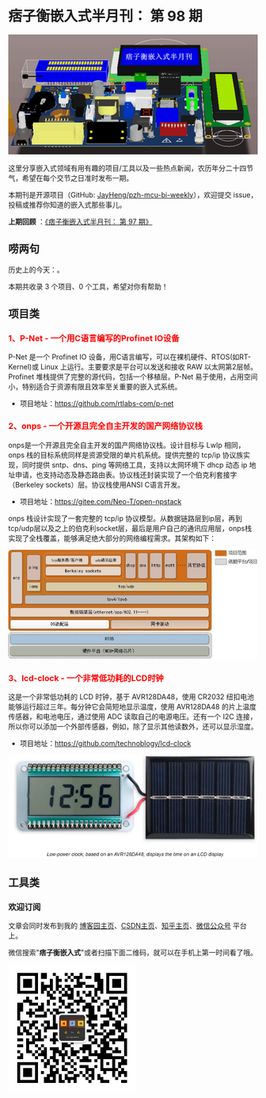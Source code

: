 # 痞子衡嵌入式半月刊： 第 98 期

![](https://raw.githubusercontent.com/JayHeng/pzh-mcu-bi-weekly/master/pics/pzh_mcu_bi_weekly.PNG)

这里分享嵌入式领域有用有趣的项目/工具以及一些热点新闻，农历年分二十四节气，希望在每个交节之日准时发布一期。

本期刊是开源项目（GitHub: [JayHeng/pzh-mcu-bi-weekly](https://github.com/JayHeng/pzh-mcu-bi-weekly)），欢迎提交 issue，投稿或推荐你知道的嵌入式那些事儿。

**上期回顾** ：[《痞子衡嵌入式半月刊： 第 97 期》](https://www.cnblogs.com/henjay724/p/18125131)

## 唠两句

历史上的今天：。

本期共收录 3 个项目、0 个工具，希望对你有帮助！

## 项目类

### <font color="red">1、P-Net - 一个用C语言编写的Profinet IO设备</font>

P-Net 是一个 Profinet IO 设备，用C语言编写，可以在裸机硬件、RTOS(如RT-Kernel)或 Linux 上运行。主要要求是平台可以发送和接收 RAW 以太网第2层帧。Profinet 堆栈提供了完整的源代码，包括一个移植层。P-Net 易于使用，占用空间小，特别适合于资源有限且效率至关重要的嵌入式系统。

 * 项目地址：https://github.com/rtlabs-com/p-net

 ### <font color="red">2、onps - 一个开源且完全自主开发的国产网络协议栈</font>

onps是一个开源且完全自主开发的国产网络协议栈。设计目标与 LwIp 相同，onps 栈的目标系统同样是资源受限的单片机系统。提供完整的 tcp/ip 协议族实现，同时提供 sntp、dns、ping 等网络工具，支持以太网环境下 dhcp 动态 ip 地址申请，也支持动态及静态路由表。协议栈还封装实现了一个伯克利套接字（Berkeley sockets）层。协议栈使用ANSI C语言开发。

 * 项目地址：https://gitee.com/Neo-T/open-npstack

onps 栈设计实现了一套完整的 tcp/ip 协议模型。从数据链路层到ip层，再到tcp/udp层以及之上的伯克利socket层，最后是用户自己的通讯应用层，onps栈实现了全栈覆盖，能够满足绝大部分的网络编程需求。其架构如下：

 ![](https://raw.githubusercontent.com/JayHeng/pzh-mcu-bi-weekly/master/pics/issue-098/onps.jpg)

 ### <font color="red">3、lcd-clock - 一个非常低功耗的LCD时钟</font>

这是一个非常低功耗的 LCD 时钟，基于 AVR128DA48，使用 CR2032 纽扣电池能够运行超过三年。每分钟它会简短地显示温度，使用 AVR128DA48 的片上温度传感器，和电池电压，通过使用 ADC 读取自己的电源电压。还有一个 I2C 连接，所以你可以添加一个外部传感器，例如，除了显示其他读数外，还可以显示湿度。

 * 项目地址：https://github.com/technoblogy/lcd-clock

 ![](https://raw.githubusercontent.com/JayHeng/pzh-mcu-bi-weekly/master/pics/issue-098/lcd-clock.PNG)

## 工具类



### 欢迎订阅

文章会同时发布到我的 [博客园主页](https://www.cnblogs.com/henjay724/)、[CSDN主页](https://blog.csdn.net/henjay724)、[知乎主页](https://www.zhihu.com/people/henjay724)、[微信公众号](http://weixin.sogou.com/weixin?type=1&query=痞子衡嵌入式) 平台上。

微信搜索"__痞子衡嵌入式__"或者扫描下面二维码，就可以在手机上第一时间看了哦。

![](https://raw.githubusercontent.com/JayHeng/pzhmcu-picture/master/wechat/pzhMcu_qrcode_258x258.jpg)

